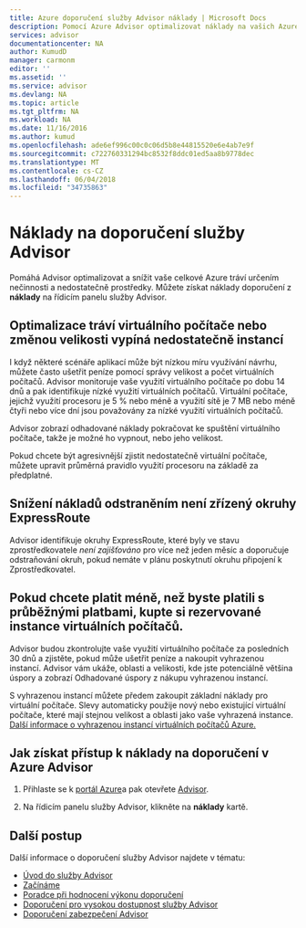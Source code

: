 ```yaml
---
title: Azure doporučení služby Advisor náklady | Microsoft Docs
description: Pomocí Azure Advisor optimalizovat náklady na vašich Azure nasazení.
services: advisor
documentationcenter: NA
author: KumudD
manager: carmonm
editor: ''
ms.assetid: ''
ms.service: advisor
ms.devlang: NA
ms.topic: article
ms.tgt_pltfrm: NA
ms.workload: NA
ms.date: 11/16/2016
ms.author: kumud
ms.openlocfilehash: ade6ef996c00c0c06d5b8e44815520e6e4ab7e9f
ms.sourcegitcommit: c722760331294bc8532f8ddc01ed5aa8b9778dec
ms.translationtype: MT
ms.contentlocale: cs-CZ
ms.lasthandoff: 06/04/2018
ms.locfileid: "34735863"
---
```

# <a name="advisor-cost-recommendations"></a>Náklady na doporučení služby Advisor

Pomáhá Advisor optimalizovat a snížit vaše celkové Azure tráví určením nečinnosti a nedostatečně prostředky. Můžete získat náklady doporučení z **náklady** na řídicím panelu služby Advisor.

## <a name="optimize-virtual-machine-spend-by-resizing-or-shutting-down-underutilized-instances"></a>Optimalizace tráví virtuálního počítače nebo změnou velikosti vypíná nedostatečně instancí 
I když některé scénáře aplikací může být nízkou míru využívání návrhu, můžete často ušetřit peníze pomocí správy velikost a počet virtuálních počítačů. Advisor monitoruje vaše využití virtuálního počítače po dobu 14 dnů a pak identifikuje nízké využití virtuálních počítačů. Virtuální počítače, jejichž využití procesoru je 5 % nebo méně a využití sítě je 7 MB nebo méně čtyři nebo více dní jsou považovány za nízké využití virtuálních počítačů.

Advisor zobrazí odhadované náklady pokračovat ke spuštění virtuálního počítače, takže je možné ho vypnout, nebo jeho velikost.

Pokud chcete být agresivnější zjistit nedostatečně virtuální počítače, můžete upravit průměrná pravidlo využití procesoru na základě za předplatné.

## <a name="reduce-costs-by-eliminating-unprovisioned-expressroute-circuits"></a>Snížení nákladů odstraněním není zřízený okruhy ExpressRoute
Advisor identifikuje okruhy ExpressRoute, které byly ve stavu zprostředkovatele *není zajišťováno* pro více než jeden měsíc a doporučuje odstraňování okruh, pokud nemáte v plánu poskytnutí okruhu připojení k Zprostředkovatel.

## <a name="buy-virtual-machine-reserved-instances-to-save-money-over-pay-as-you-go-costs"></a>Pokud chcete platit méně, než byste platili s průběžnými platbami, kupte si rezervované instance virtuálních počítačů.
Advisor budou zkontrolujte vaše využití virtuálního počítače za posledních 30 dnů a zjistěte, pokud může ušetřit peníze a nakoupit vyhrazenou instancí. Advisor vám ukáže, oblasti a velikosti, kde jste potenciálně většina úspory a zobrazí Odhadované úspory z nákupu vyhrazenou instancí. 

S vyhrazenou instancí můžete předem zakoupit základní náklady pro virtuální počítače. Slevy automaticky použije nový nebo existující virtuální počítače, které mají stejnou velikost a oblasti jako vaše vyhrazená instance. [Další informace o vyhrazenou instancí virtuálních počítačů Azure.](https://azure.microsoft.com/pricing/reserved-vm-instances/)

## <a name="how-to-access-cost-recommendations-in-azure-advisor"></a>Jak získat přístup k náklady na doporučení v Azure Advisor

1. Přihlaste se k [portál Azure](https://portal.azure.com)a pak otevřete [Advisor](https://aka.ms/azureadvisordashboard).

2.  Na řídicím panelu služby Advisor, klikněte na **náklady** kartě.

## <a name="next-steps"></a>Další postup

Další informace o doporučení služby Advisor najdete v tématu:
* [Úvod do služby Advisor](advisor-overview.md)
* [Začínáme](advisor-get-started.md)
* [Poradce při hodnocení výkonu doporučení](advisor-cost-recommendations.md)
* [Doporučení pro vysokou dostupnost služby Advisor](advisor-cost-recommendations.md)
* [Doporučení zabezpečení Advisor](advisor-cost-recommendations.md)
